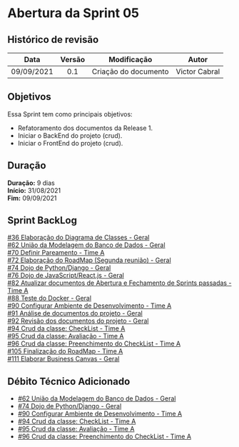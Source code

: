# Abertura da Sprint 05

## Histórico de revisão

| **Data** |  **Versão** | **Modificação**  |  **Autor** |
|:-:|:-:|:-:|:-:|
|    09/09/2021   |  0.1 | Criação do documento  | Victor Cabral |

## Objetivos

Essa Sprint tem como principais objetivos: 
- Refatoramento dos documentos da Release 1. 
- Iniciar o BackEnd do projeto (crud). 
- Iniciar o FrontEnd do projeto (crud).

## Duração

**Duração:** 9 dias
<br>
**Início:** 31/08/2021
<br>
**Fim:** 09/09/2021

## Sprint BackLog

[#36 Elaboração do Diagrama de Classes - Geral](https://github.com/fga-eps-mds/2021-1-hospitalar/issues/36)
<br>
[#62 União da Modelagem do Banco de Dados - Geral](https://github.com/fga-eps-mds/2021-1-hospitalar/issues/62)
<br>
[#70 Definir Pareamento - Time A](https://github.com/fga-eps-mds/2021-1-hospitalar/issues/70)
<br>
[#72 Elaboração do RoadMap (Segunda reunião) - Geral](https://github.com/fga-eps-mds/2021-1-hospitalar/issues/72)
<br>
[#74 Dojo de Python/Django - Geral](https://github.com/fga-eps-mds/2021-1-hospitalar/issues/74)
<br>
[#76 Dojo de JavaScript/React.js - Geral](https://github.com/fga-eps-mds/2021-1-hospitalar/issues/76)
<br>
[#82 Atualizar documentos de Abertura e Fechamento de Sprints passadas - Time A](https://github.com/fga-eps-mds/2021-1-hospitalar/issues/82)
<br>
[#88 Teste do Docker - Geral](https://github.com/fga-eps-mds/2021-1-hospitalar/issues/88)
<br>
[#90 Configurar Ambiente de Desenvolvimento - Time A](https://github.com/fga-eps-mds/2021-1-hospitalar/issues/90)
<br>
[#91 Análise de documentos do projeto - Geral](https://github.com/fga-eps-mds/2021-1-hospitalar/issues/91)
<br>
[#92 Revisão dos documentos do projeto - Geral](https://github.com/fga-eps-mds/2021-1-hospitalar/issues/92)
<br>
[#94 Crud da classe: CheckList - Time A](https://github.com/fga-eps-mds/2021-1-hospitalar/issues/96)
<br>
[#95 Crud da classe: Avaliação - Time A](https://github.com/fga-eps-mds/2021-1-hospitalar/issues/95)
<br>
[#96 Crud da classe: Preenchimento do CheckList - Time A](https://github.com/fga-eps-mds/2021-1-hospitalar/issues/94)
<br>
[#105 Finalização do RoadMap - Time A](https://github.com/fga-eps-mds/2021-1-hospitalar/issues/105)
<br>
[#111 Elaborar Business Canvas - Geral](https://github.com/fga-eps-mds/2021-1-hospitalar/issues/111)

## Débito Técnico Adicionado

- [#62 União da Modelagem do Banco de Dados - Geral](https://github.com/fga-eps-mds/2021-1-hospitalar/issues/62)
- [#74 Dojo de Python/Django - Geral](https://github.com/fga-eps-mds/2021-1-hospitalar/issues/74)
- [#90 Configurar Ambiente de Desenvolvimento - Time A](https://github.com/fga-eps-mds/2021-1-hospitalar/issues/90)
- [#94 Crud da classe: CheckList - Time A](https://github.com/fga-eps-mds/2021-1-hospitalar/issues/96)
- [#95 Crud da classe: Avaliação - Time A](https://github.com/fga-eps-mds/2021-1-hospitalar/issues/95)
- [#96 Crud da classe: Preenchimento do CheckList - Time A](https://github.com/fga-eps-mds/2021-1-hospitalar/issues/94)
